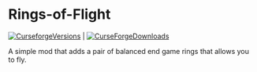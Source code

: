 # Rings-of-Flight
[![CurseforgeVersions](https://cf.way2muchnoise.eu/versions/406054.svg)](https://www.curseforge.com/minecraft/mc-mods/rings-of-flight) | [![CurseForgeDownloads](https://cf.way2muchnoise.eu/406054.svg)](https://www.curseforge.com/minecraft/mc-mods/rings-of-flight/files)

A simple mod that adds a pair of balanced end game rings that allows you to fly.
